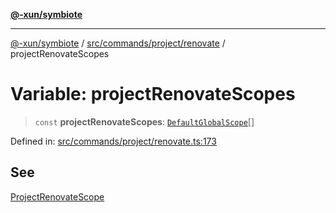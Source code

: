 [**@-xun/symbiote**](../../../../../README.md)

***

[@-xun/symbiote](../../../../../README.md) / [src/commands/project/renovate](../README.md) / projectRenovateScopes

# Variable: projectRenovateScopes

> `const` **projectRenovateScopes**: [`DefaultGlobalScope`](../../../../configure/enumerations/DefaultGlobalScope.md)[]

Defined in: [src/commands/project/renovate.ts:173](https://github.com/Xunnamius/symbiote/blob/c906eda89d66141c6f3c16d7f7097163c518f8e6/src/commands/project/renovate.ts#L173)

## See

[ProjectRenovateScope](../../../../configure/enumerations/DefaultGlobalScope.md)
